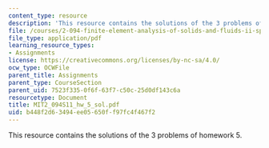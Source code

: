 ```yaml
---
content_type: resource
description: 'This resource contains the solutions of the 3 problems of homework 5. '
file: /courses/2-094-finite-element-analysis-of-solids-and-fluids-ii-spring-2011/b448f2d63494ee05650ff97fc4f467f2_MIT2_094S11_hw_5_sol.pdf
file_type: application/pdf
learning_resource_types:
- Assignments
license: https://creativecommons.org/licenses/by-nc-sa/4.0/
ocw_type: OCWFile
parent_title: Assignments
parent_type: CourseSection
parent_uid: 7523f335-0f6f-63f7-c50c-25d0df143c6a
resourcetype: Document
title: MIT2_094S11_hw_5_sol.pdf
uid: b448f2d6-3494-ee05-650f-f97fc4f467f2
---
```

This resource contains the solutions of the 3 problems of homework 5. 